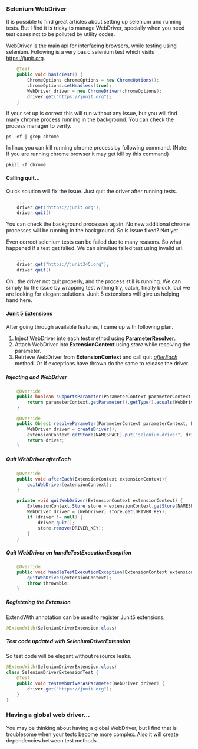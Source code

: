### Selenium WebDriver
It is possible to find great articles about setting up selenium and running tests. 
But I find it is tricky to manage WebDriver, specially when you need test cases not to be polluted by utility codes.

WebDriver is the main api for interfacing browsers, while testing using selenium. 
Following is a very basic selenium test which visits https://junit.org.

```java
    @Test
    public void basicTest() {
        ChromeOptions chromeOptions = new ChromeOptions();
        chromeOptions.setHeadless(true);
        WebDriver driver = new ChromeDriver(chromeOptions);
        driver.get("https://junit.org");
    }
```
 
 If your set up is correct this will run without any issue, but you will find many chrome process running in the background.
 You can check the process manager to verify.
 ```shell script
ps -ef | grep chrome
```
In linux you can kill running chrome process by following command. (Note: If you are running chrome browser it may get kill by this command)
```shell script
pkill -f chrome
```

#### Calling quit...
Quick solution will fix the issue. Just quit the driver after running tests.
```java
    ...
    driver.get("https://junit.org");
    driver.quit()
```
You can check the background processes again. No new additional chrome processes will be running in the background.
So is issue fixed? Not yet. 

Even correct selenium tests can be failed due to many reasons. So what happened if a test get failed.
We can simulate failed test using invalid url.
```java
    ...
    driver.get("https://junit345.org");
    driver.quit()
```
Oh.. the driver not quit properly, and the process still is running. We can simply fix the issue by wrapping test withing try, catch, finally block, but we are looking for elegant solutions.
Junit 5 extensions will give us helping hand here. 

#### [Junit 5 Extensions](https://junit.org/junit5/docs/current/user-guide/#extensions)
After going through available features, I came up with following plan.
1. Inject WebDriver into each test method using [**ParameterResolver**](https://junit.org/junit5/docs/current/user-guide/#extensions-parameter-resolution). 
2. Attach WebDriver into **ExtensionContext** using *store* while resolving the parameter.
3. Retrieve WebDriver from  **ExtensionContext** and call quit [*afterEach*](https://junit.org/junit5/docs/current/user-guide/#extensions-lifecycle-callbacks) method.
   Or If exceptions have thrown do the same to release the driver.

##### Injecting and WebDriver
```java
    @Override
    public boolean supportsParameter(ParameterContext parameterContext, ExtensionContext extensionContext) throws ParameterResolutionException {
        return parameterContext.getParameter().getType().equals(WebDriver.class);
    }

    @Override
    public Object resolveParameter(ParameterContext parameterContext, ExtensionContext extensionContext) throws ParameterResolutionException {
        WebDriver driver = createDriver();
        extensionContext.getStore(NAMESPACE).put("selenium-driver", driver);
        return driver;
    }
```

##### Quit WebDriver afterEach
```java
    @Override
    public void afterEach(ExtensionContext extensionContext){
        quitWebDriver(extensionContext);
    }

    private void quitWebDriver(ExtensionContext extensionContext) {
        ExtensionContext.Store store = extensionContext.getStore(NAMESPACE);
        WebDriver driver = (WebDriver) store.get(DRIVER_KEY);
        if (driver != null) {
            driver.quit();
            store.remove(DRIVER_KEY);
        }
    }
```

##### Quit WebDriver on handleTestExecutionException
```java
    @Override
    public void handleTestExecutionException(ExtensionContext extensionContext, Throwable throwable) throws Throwable {
        quitWebDriver(extensionContext);
        throw throwable;
    }
```

##### Registering the Extension
ExtendWith annotation can be used to register Junit5 extensions.
```java
@ExtendWith(SeleniumDriverExtension.class)
```

##### Test code updated with SeleniumDriverExtension
So test code will be elegant without resource leaks.
```java
@ExtendWith(SeleniumDriverExtension.class)
class SeleniumDriverExtensionTest {
    @Test
    public void testWebDriverAsParameter(WebDriver driver) {
        driver.get("https://junit.org");
    }
}
```
### Having a global web driver...
You may be thinking about having a global WebDriver, but I find that is troublesome when your tests become more complex. 
Also it will create dependencies between test methods.